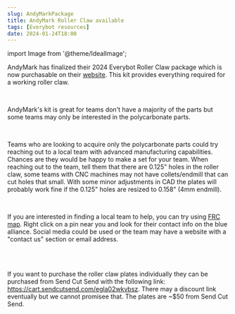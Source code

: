 ```yaml
---
slug: AndyMarkPackage
title: AndyMark Roller Claw available 
tags: [Everybot resources]
date: 2024-01-24T18:00
---
```


import Image from '@theme/IdealImage';

AndyMark has finalized their 2024 Everybot Roller Claw package which is now purchasable on their [website](https://www.andymark.com/products/2024-everybot-intake-kit). This kit provides everything required for a working roller claw. 

<!-- truncate -->

<br/>

AndyMark's kit is great for teams don't have a majority of the parts but some teams may only be interested in the polycarbonate parts.

<br/>

Teams who are looking to acquire only the polycarbonate parts could try reaching out to a local team with advanced manufacturing capabilities. Chances are they would be happy to make a set for your team. When reaching out to the team, tell them that there are 0.125" holes in the roller claw, some teams with CNC machines may not have collets/endmill that can cut holes that small. With some minor adjustments in CAD the plates will probably work fine if the 0.125" holes are resized to 0.158" (4mm endmill).

<br/>

If you are interested in finding a local team to help, you can try using [FRC map](https://frcmap.com/). Right click on a pin near you and look for their contact info on the blue alliance. Social media could be used or the team may have a website with a "contact us" section or email address.

<br/>

<div style={{ textAlign: 'center'}}><div style={{overflow: 'hidden', display: 'inline-block', margin: '0.00px 0.00px'}}><span style={{overflow: 'hidden', display: 'inline-block', margin: '0.00px 0.00px', border: '0.00px solid #000000', transform: 'rotate(0.00rad) translateZ(0px)'}}><Image autoLoad={"true"} img={require("/blog/2024-01-24-2024/chrome_ochGZTLub9.png")} style={{marginLeft: '0.00px', marginTop: '0.00px', transform: 'rotate(0.00rad) translateZ(0px)', maxWidth: "none"}}></Image></span></div><div style={{overflow: 'hidden', display: 'inline-block', margin: '0.00px 0.00px'}}><span style={{width: '306px', height: '289px', overflow: 'hidden', display: 'inline-block', margin: '0.00px 0.00px', border: '0.00px solid #000000', transform: 'rotate(0.00rad) translateZ(0px)'}}><Image autoLoad={"true"} img={require("/blog/2024-01-24-2024/chrome_LAPKO1tlVv.png")} style={{width: '306px', height: '289px', marginLeft: '0.00px', marginTop: '0.00px', transform: 'rotate(0.00rad) translateZ(0px)', maxWidth: "none"}}></Image></span></div></div> 

<div style={{ textAlign: 'center'}}><div style={{overflow: 'hidden', display: 'inline-block', margin: '0.00px 0.00px'}}><span style={{overflow: 'hidden', display: 'inline-block', margin: '0.00px 0.00px', border: '0.00px solid #000000', transform: 'rotate(0.00rad) translateZ(0px)'}}><Image autoLoad={"true"} img={require("/blog/2024-01-24-2024/chrome_qs6seRxhEp.png")} style={{marginLeft: '0.00px', marginTop: '0.00px', transform: 'rotate(0.00rad) translateZ(0px)', maxWidth: "none"}}></Image></span></div></div>

<br/>

If you want to purchase the roller claw plates individually they can be purchased from Send Cut Send with the following link: https://cart.sendcutsend.com/egla02wkvbsz. There may a discount link eventually but we cannot promisee that. The plates are ~$50 from Send Cut Send.